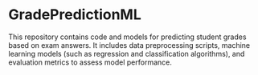 # GradePredictionML
This repository contains code and models for predicting student grades based on exam answers. It includes data preprocessing scripts, machine learning models (such as regression and classification algorithms), and evaluation metrics to assess model performance.
